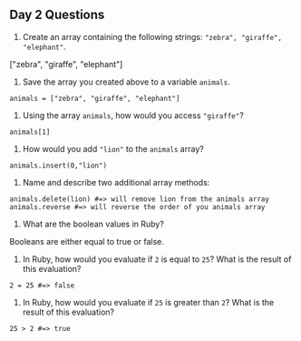 ## Day 2 Questions

1. Create an array containing the following strings: `"zebra", "giraffe", "elephant"`.

["zebra", "giraffe", "elephant"]

1. Save the array you created above to a variable `animals`.

```
animals = ["zebra", "giraffe", "elephant"]
```

1. Using the array `animals`, how would you access `"giraffe"`?

```
animals[1]
```

1. How would you add `"lion"` to the `animals` array?

```
animals.insert(0,"lion")
```

1. Name and describe two additional array methods:

```
animals.delete(lion) #=> will remove lion from the animals array
animals.reverse #=> will reverse the order of you animals array
```

1. What are the boolean values in Ruby?

Booleans are either equal to true or false.

1. In Ruby, how would you evaluate if `2` is equal to `25`? What is the result of this evaluation?

```
2 = 25 #=> false
```

1. In Ruby, how would you evaluate if `25` is greater than `2`? What is the result of this evaluation?

```
25 > 2 #=> true
```
